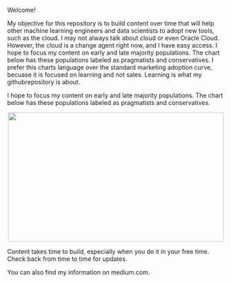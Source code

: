 

Welcome!

My objective for this repository is to build content over time that will help other machine learning engineers and data scientists to adopt new tools, such as the cloud. I may not always talk about cloud or even Oracle Cloud. However, the cloud is a change agent right now, and I have easy access. I hope to focus my content on early and late majority populations.  The chart below has these populations labeled as pragmatists and conservatives.  I prefer this charts language over the standard marketing adoption curve, becuase it is focused on learning and not sales. Learning is what my githubrepository is about.

I hope to focus my content on early and late majority populations. The chart below has these populations labeled as pragmatists and conservatives. 

<p align="center">
<img src="https://github.com/nicktoscano/profile/blob/main/AdoptionCurve.jpg" width="500" height="300" >
</p>

Content takes time to build, especially when you do it in your free time.  Check back from time to time for updates.

You can also find my information on medium.com.

